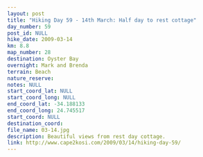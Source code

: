 ```yaml
---
layout: post
title: "Hiking Day 59 - 14th March: Half day to rest cottage"
day_number: 59
post_id: NULL
hike_date: 2009-03-14
km: 8.8
map_number: 28
destination: Oyster Bay
overnight: Mark and Brenda
terrain: Beach
nature_reserve: 
notes: NULL
start_coord_lat: NULL
start_coord_long: NULL
end_coord_lat: -34.188133
end_coord_long: 24.745517
start_coord: NULL
destination_coord: 
file_name: 03-14.jpg
description: Beautiful views from rest day cottage.
link: http://www.cape2kosi.com/2009/03/14/hiking-day-59/
---
```

